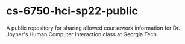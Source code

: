 # cs-6750-hci-sp22-public
A public repository for sharing allowed coursework information for Dr. Joyner's Human Computer Interaction class at Georgia Tech.
